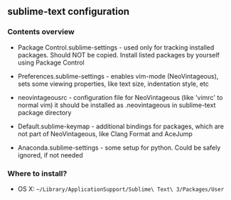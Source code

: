 ## sublime-text configuration

### Contents overview

- Package Control.sublime-settings - used only for tracking installed packages.
Should NOT be copied. Install listed packages by yourself using Package Control

- Preferences.sublime-settings - enables vim-mode (NeoVintageous), sets some
viewing properties, like text size, indentation style, etc

- neovintageousrc - configuration file for NeoVintageous (like 'vimrc' to normal vim)
it should be installed as .neovintageous in sublime-text package directory

- Default.sublime-keymap - additional bindings for packages, which are not
part of NeoVintageous, like Clang Format and AceJump

- Anaconda.sublime-settings - some setup for python. Could be safely ignored,
if not needed

### Where to install?
- OS X: ```~/Library/ApplicationSupport/Sublime\ Text\ 3/Packages/User```
